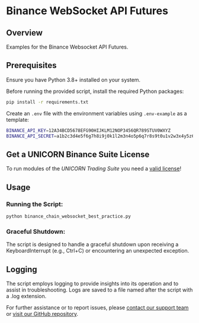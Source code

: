 # Binance WebSocket API Futures
## Overview
Examples for the Binance Websocket API Futures.

## Prerequisites
Ensure you have Python 3.8+ installed on your system. 

Before running the provided script, install the required Python packages:
```bash
pip install -r requirements.txt
```

Create an `.env` file with the environment variables using `.env-example` as a template:
```bash
BINANCE_API_KEY=12A34BCD5678EFG90HIJKLM12NOP3456QR789STUV0WXYZ
BINANCE_API_SECRET=a1b2c3d4e5f6g7h8i9j0k1l2m3n4o5p6q7r8s9t0u1v2w3x4y5z6
```

## Get a UNICORN Binance Suite License
To run modules of the *UNICORN Trading Suite* you need a [valid license](https://shop.lucit.services)!

## Usage
### Running the Script:
```bash
python binance_chain_websocket_best_practice.py
```

### Graceful Shutdown:
The script is designed to handle a graceful shutdown upon receiving a KeyboardInterrupt (e.g., Ctrl+C) or encountering 
an unexpected exception.

## Logging
The script employs logging to provide insights into its operation and to assist in troubleshooting. Logs are saved to a 
file named after the script with a .log extension.

For further assistance or to report issues, please [contact our support team](https://www.lucit.tech/get-support.html) 
or [visit our GitHub repository](https://github.com/LUCIT-Systems-and-Development/unicorn-binance-websocket-api).